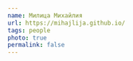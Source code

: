 ```yaml
---
name: Милица Михайлия
url: https://mihajlija.github.io/
tags: people
photo: true
permalink: false
---
```

